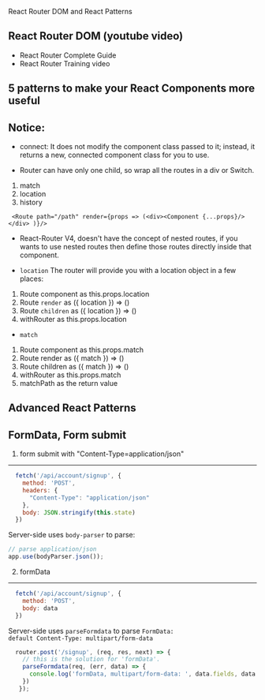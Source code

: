 React Router DOM and React Patterns

React Router DOM (youtube video)
--------------------------------

- React Router Complete Guide
- React Router Training  video


5 patterns to make your React Components more useful
------------------------------------------------------


Notice:
------

- connect: It does not modify the component class passed to it; instead, it returns a new, connected component class for you to use.

- Router can have only one child, so wrap all the routes in a div or Switch.

1. match
1. location
1. history

```
 <Route path="/path" render={props => (<div><Component {...props}/></div> )}/>
```

- React-Router V4, doesn't have the concept of nested routes, if you wants to use nested routes then define those routes directly inside that component.

- <code>location</code> The router will provide you with a location object in a few places:

1. Route component as this.props.location
1. Route `render` as ({ location }) => ()
1. Route `children` as ({ location }) => ()
1. withRouter as this.props.location

- <code>match</code>

1. Route component as this.props.match
1. Route render as ({ match }) => ()
1. Route children as ({ match }) => ()
1. withRouter as this.props.match
1. matchPath as the return value


Advanced React Patterns
------------------------



FormData, Form submit
------------

1. form submit with "Content-Type=application/json"
----------------------------------------------------
```javascript
  fetch('/api/account/signup', {
    method: 'POST',
    headers: {
      "Content-Type": "application/json"
    },
    body: JSON.stringify(this.state)
  })
```

Server-side uses `body-parser` to parse:
```javascript
// parse application/json
app.use(bodyParser.json());
```

2. formData
-------------
```javascript
  fetch('/api/account/signup', {
    method: 'POST',
    body: data
  })
```

Server-side uses `parseFormdata` to parse <code>FormData: default Content-Type:	multipart/form-data</code>
```javascript
  router.post('/signup', (req, res, next) => {
    // this is the solution for 'formData'.
    parseFormdata(req, (err, data) => {
      console.log('formData, multipart/form-data: ', data.fields, data.parts);
    })
   });
```


